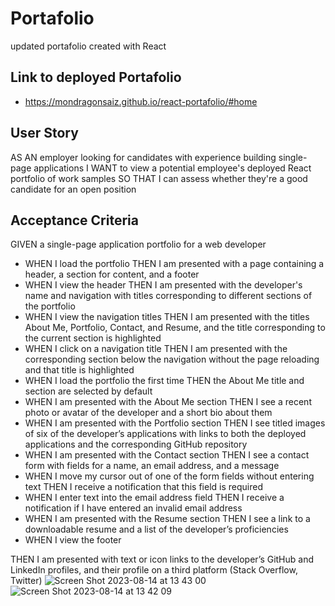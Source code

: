 # Portafolio
updated portafolio created with React

## Link to deployed Portafolio 
- https://mondragonsaiz.github.io/react-portafolio/#home


## User Story
AS AN employer looking for candidates with experience building single-page applications
I WANT to view a potential employee's deployed React portfolio of work samples
SO THAT I can assess whether they're a good candidate for an open position


## Acceptance Criteria
GIVEN a single-page application portfolio for a web developer
- WHEN I load the portfolio
THEN I am presented with a page containing a header, a section for content, and a footer
- WHEN I view the header
THEN I am presented with the developer's name and navigation with titles corresponding to different sections of the portfolio
- WHEN I view the navigation titles
THEN I am presented with the titles About Me, Portfolio, Contact, and Resume, and the title corresponding to the current section is highlighted
- WHEN I click on a navigation title
THEN I am presented with the corresponding section below the navigation without the page reloading and that title is highlighted
- WHEN I load the portfolio the first time
THEN the About Me title and section are selected by default
- WHEN I am presented with the About Me section
THEN I see a recent photo or avatar of the developer and a short bio about them
- WHEN I am presented with the Portfolio section
THEN I see titled images of six of the developer’s applications with links to both the deployed applications and the corresponding GitHub repository
- WHEN I am presented with the Contact section
THEN I see a contact form with fields for a name, an email address, and a message
- WHEN I move my cursor out of one of the form fields without entering text
THEN I receive a notification that this field is required
- WHEN I enter text into the email address field
THEN I receive a notification if I have entered an invalid email address
- WHEN I am presented with the Resume section
THEN I see a link to a downloadable resume and a list of the developer’s proficiencies
- WHEN I view the footer

THEN I am presented with text or icon links to the developer’s GitHub and LinkedIn profiles, and their profile on a third platform (Stack Overflow, Twitter)
![Screen Shot 2023-08-14 at 13 43 00](https://github.com/mondragonSaiz/react-portafolio/assets/71055501/8d08195f-0ee7-4c3b-9a24-8657bb5c07a7)
![Screen Shot 2023-08-14 at 13 42 09](https://github.com/mondragonSaiz/react-portafolio/assets/71055501/a64ee8dc-d770-45b6-84f6-bf12d01324d5)


